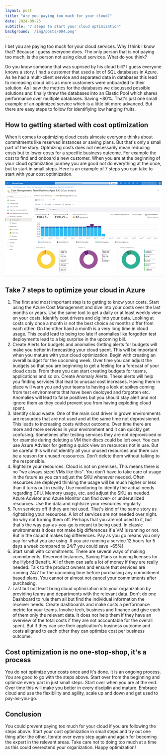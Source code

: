 ```yaml
---
layout: post
title: "Are you paying too much for your cloud?"
date: 2024-09-25
subtitle: "7 steps to start your cloud optimization"
background: '/img/posts/004.png'
---
```

I bet you are paying too much for your cloud services. Why I think I know that? Because I guess everyone does. The only person that is not paying too much, is the person not using cloud services. What do you think?

Do you know someone that was suprised by his cloud bill? I guess everyone knows a story. 
I had a customer that used a lot of SQL databases in Azure. As he had a multi-client service and separated data in databases this lead to increasing cloud bills as more customers were onboarded to their solution. As I saw the metrics for the databases we discussed possible solutions and finally threw the databases into an Elastic Pool which shares performance over multiple databases. Saving ~80%. 
That's just one small example of an optimized service which is a little bit more advanced. But there are easy steps to follow for identifiying low hanging fruits. 

## How to getting started with cost optimization
When it comes to optimizing cloud costs almoste everyone thinks about commitments like reserved instances or saving plans. But that's only a small part of the story. Optmizing costs does not necessarily mean reducing costs but to lower costs for a specific business outcome. For example the cost to find and onboard a new customer.
When you are at the beginning of your cloud optimization journey you are good not do everything at the once, but to start in small steps. Here is an example of 7 steps you can take to start with your cost optimization.

<img src="/img/posts/004.png" class="img-fluid"/>

## Take 7 steps to optimize your cloud in Azure
1. The first and most important step is to getting to know your costs. Start using the Azure Cost Management and dive into your costs over the last months or years. Use the same tool to get a daily or at least weekly view on your costs. Identify cost drivers and dig into your data. 
Looking at costs only once a month is not the best choice as months differ from each other. On the other hand a month is a very long time in cloud usage. This could lead to being too late if anomalies like forgotten test deployments lead to a big surprise in the upcoming bill. 
2. Create Alerts for budgets and anomalies
Getting alerts for budgets will make you better in forecasting your cloud spent. This will be important when you mature with your cloud optimization. 
Begin with creating an overall budget for the upcoming week. Over time you can adjust the budgets so that you are beginning to get a feeling for a forecast of your cloud costs. From there you can start creating budgets for teams, applications and so on. 
Create Anomaly Alerts. These alerts will help you finding services that lead to unusual cost increases. Having them in place will warn you and your teams to having a look at spikes coming from test environments that have been deoloyed and forgotten etc. Anomalies will lead to false positives but you should stay alert and not ignore them as they could prevent you from having exploding cloud spent.
3. Identify cloud waste. One of the main cost driver in grown environments are resources that are not used and at the same time not deprovisioned. This leads to increasing costs without outcome.
Over time there are more and more services in your environment and it can quickly get confusing. Sometimes after testing services they are not deprovisioed or for example during deleting a VM their discs could be left over. You can use Azure Advisor for getting a quick view on resources not in use. But be careful this will not identify all your unused resources and there can be a reason for unused ressources. Don't delete them without talking to the responsible.
4. Rightsize your resources. Cloud is not on premises. This means there is no "we always sized VMs like this". You don't have to take care of usage in the future as you can adjust the SKU whenever needed.
Often resources are deployed thinking the usage will be much higher or less than it turns out in reality. Use monitoring to identify the actual needs regarding CPU, Memory usage, etc. and adjust the SKU as needed. Azure Advisor and Azure Monitor can find over- or underutilized resources. Use the data and rightsize your resources regularly.
5. Turn services off if they are not used. That's kind of the same story as rightsizing your resources. A lot of services are not needed over night. So why not turning them off. Perhaps that you are not used to it, but that's the way pay-as-you-go is meant to being used. In classic environments it does not make big differences if a VM is running or not. But in the cloud it makes big differences. Pay as you go means you only pay for what you are using.
If you are running a service 12 hours for 5 days a week compared to 24/7 you could save ~65%! 
6. Start small with commitments. There are several ways of making commitments. Reserved Instances, Saving Plans or buying licenses for the Hybrid Benefit. All of them can safe a lot of money if they are really needed. 
Talk to the product owners and ensure that services are running 24/7 for the upcoming time before purchasing any commitment based plans. You cannot or almost not cancel your commitments after purchasing. 
7. Last but not least bring cloud optimization into your organization by providing teams and departments with the relevant data. Don't do one Dashboard to rule them all but find the individual information the receiver needs.
Create dashboards and make costs a performance metric for your teams. Involve tech, business and finance and give each of them only the relevant data. It does not help them if they have an overview of the total costs if they are not accountable for the overall spent. But if they can see their application's business outcome and costs alligned to each other they can optimize cost per business outcome.

## Cost optimization is no one-stop-shop, it's a process
You do not optimize your costs once and it's done. It is an ongoing process. You are good to go with the steps above. Start over from the beginning and optimize every part in just small steps. Start over when you are at the end. Over time this will make you better in every disciplin and mature. Embrace cloud and use the flexibility and agility, scale up and down and get used to pay-as-you-go. 

## Conclusion
You could prevent paying too much for your cloud if you are following the steps above. Start your cost optimization in small steps and try out one thing after the other. Iterate over every step again and again for becoming the expert in the relevant areas. Take care not to doing too much at a time as this could overextend your organization. Happy optimization!